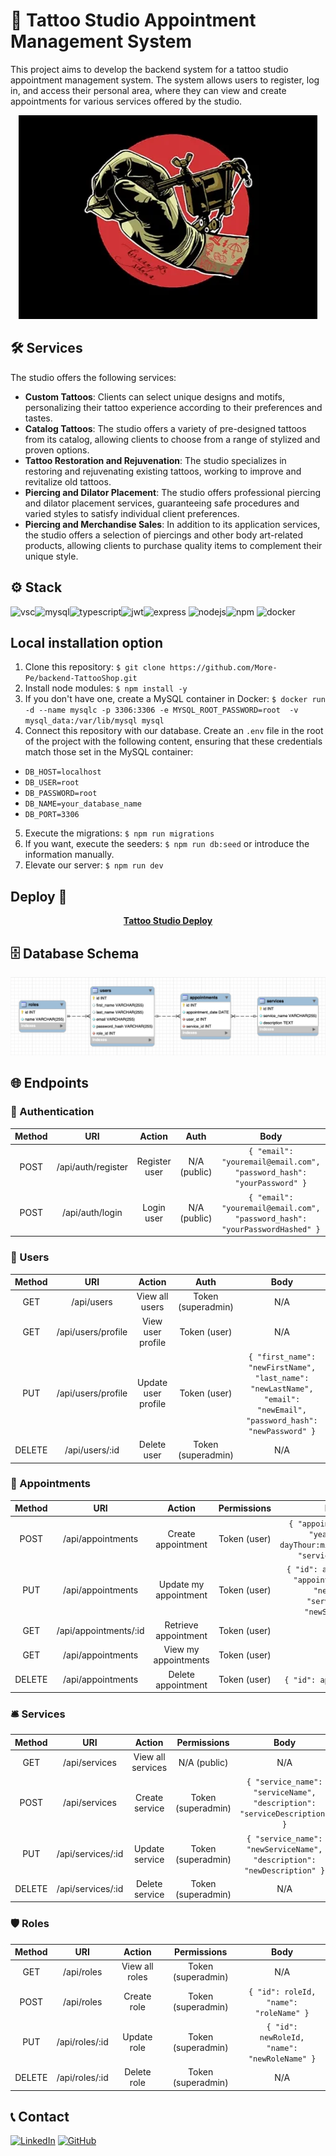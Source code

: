 # 🏢 Tattoo Studio Appointment Management System

This project aims to develop the backend system for a tattoo studio appointment management system. The system allows users to register, log in, and access their personal area, where they can view and create appointments for various services offered by the studio.

<div align="center">
  <img src="./img/tattoo_giphy.webp" alt="via GIPHY">
</div>

## 🛠️ Services

The studio offers the following services:

- **Custom Tattoos**: Clients can select unique designs and motifs, personalizing their tattoo experience according to their preferences and tastes.
- **Catalog Tattoos**: The studio offers a variety of pre-designed tattoos from its catalog, allowing clients to choose from a range of stylized and proven options.
- **Tattoo Restoration and Rejuvenation**: The studio specializes in restoring and rejuvenating existing tattoos, working to improve and revitalize old tattoos.
- **Piercing and Dilator Placement**: The studio offers professional piercing and dilator placement services, guaranteeing safe procedures and varied styles to satisfy individual client preferences.
- **Piercing and Merchandise Sales**: In addition to its application services, the studio offers a selection of piercings and other body art-related products, allowing clients to purchase quality items to complement their unique style.

## ⚙️ Stack

<img alt="vsc" src="https://img.shields.io/badge/VSCode-0078D4?style=for-the-badge&logo=visual%20studio%20code&logoColor=white"><img alt="mysql" src="https://img.shields.io/badge/MySQL-005C84?style=for-the-badge&logo=mysql&logoColor=white"><img alt="typescript" src="https://img.shields.io/badge/TypeScript-007ACC?style=for-the-badge&logo=typescript&logoColor=white"><img alt="jwt" src="https://img.shields.io/badge/JWT-000000?style=for-the-badge&logo=JSON%20web%20tokens&logoColor=white"><img alt= "express" src="https://img.shields.io/badge/Express%20js-000000?style=for-the-badge&logo=express&logoColor=white"> <img alt="nodejs" src="https://img.shields.io/badge/Node%20js-339933?style=for-the-badge&logo=nodedotjs&logoColor=white"><img alt="npm" src="https://img.shields.io/badge/npm-CB3837?style=for-the-badge&logo=npm&logoColor=white"> <img alt="docker" src="https://img.shields.io/badge/Docker-2CA5E0?style=for-the-badge&logo=docker&logoColor=white">

## Local installation option

1. Clone this repository:
`$ git clone https://github.com/More-Pe/backend-TattooShop.git`
2. Install node modules:
`$ npm install -y`
3. If you don't have one, create a MySQL container in Docker:
`$ docker run -d --name mysqlc -p 3306:3306 -e MYSQL_ROOT_PASSWORD=root  -v mysql_data:/var/lib/mysql mysql`
4. Connect this repository with our database. Create an `.env` file in the root of the project with the following content, ensuring that these credentials match those set in the MySQL container:
- `DB_HOST=localhost`
- `DB_USER=root`
- `DB_PASSWORD=root`
- `DB_NAME=your_database_name`
- `DB_PORT=3306`
5. Execute the migrations:
`$ npm run migrations`
6. If you want, execute the seeders:
`$ npm run db:seed` or introduce the information manually.
7. Elevate our server:
`$ npm run dev`

## Deploy 🚀

<div align="center">
    <a href="https://tattooshop.zeabur.app"><strong> Tattoo Studio Deploy </strong></a>
</div>

## 🗄️ Database Schema

<img src="./img/DB_Schema.png">

## 🌐 Endpoints

<h3>🔑 Authentication</h3>

| Method | URI                    | Action           | Auth           | Body                                              |
|:------:|:----------------------:|:----------------:|:--------------:|:---------------------------------------------------:|
| POST   | /api/auth/register     | Register user    | <center>N/A (public)</center>   | `{ "email": "youremail@email.com",`<br>`"password_hash": "yourPassword" }` |
| POST   | /api/auth/login        | Login user       | <center>N/A (public)</center>   | `{ "email": "youremail@email.com",`<br>`"password_hash": "yourPasswordHashed" }` |

<h3>👥 Users</h3>

| Method | URI                        | Action              | Auth               | Body                                              |
|:------:|:--------------------------:|:-------------------:|:------------------:|:---------------------------------------------------:|
| GET    | /api/users                 | View all users      | Token (superadmin) | <center>N/A</center>                                               |
| GET    | /api/users/profile         | View user profile   | Token (user)       | <center>N/A</center>                                               |
| PUT    | /api/users/profile         | Update user profile | Token (user)       | `{ "first_name": "newFirstName",`<br>`"last_name": "newLastName", "email": "newEmail",`<br>`"password_hash": "newPassword" }` |
| DELETE | /api/users/:id             | Delete user         | Token (superadmin) | <center>N/A</center>                                               |

<h3>📅 Appointments</h3>

| Method | URI                        | Action                | Permissions      | Body                                              |
|:------:|:--------------------------:|:---------------------:|:----------------:|:---------------------------------------------------:|
| POST   | /api/appointments          | Create appointment    | Token (user)     | `{ "appointment_date": "year-month-dayThour:minute:secondZ",`<br>`"service_id": 2 }` |
| PUT    | /api/appointments          | Update my appointment | Token (user)     | `{ "id": appointmentId,`<br>`"appointment_date": "newDate",`<br>`"service_id": "newService" }` |
| GET    | /api/appointments/:id      | Retrieve appointment  | Token (user)     | <center>N/A</center>                              |
| GET    | /api/appointments          | View my appointments  | Token (user)     | <center>N/A</center>                              |
| DELETE | /api/appointments          | Delete appointment    | Token (user)     | `{ "id": appointmentId }`                         |

<h3>🛎️ Services</h3>

| Method | URI                        | Action            | Permissions        | Body                                              |
|:------:|:--------------------------:|:-----------------:|:------------------:|:-------------------------------------------------:|
| GET    | /api/services              | View all services | <center>N/A (public)</center>       | <center>N/A</center>  |
| POST   | /api/services              | Create service    | Token (superadmin) | `{ "service_name": "serviceName",`<br>`"description": "serviceDescription" }` |
| PUT    | /api/services/:id          | Update service    | Token (superadmin) | `{ "service_name": "newServiceName",`<br>`"description": "newDescription" }` |
| DELETE | /api/services/:id          | Delete service    | Token (superadmin) | <center>N/A</center>                              |


<h3>🛡️ Roles</h3>

| Method | URI                        | Action         | Permissions        | Body                                              |
|:------:|:--------------------------:|:--------------:|:------------------:|:-------------------------------------------------:|
| GET    | /api/roles                 | View all roles | Token (superadmin) | <center>N/A</center>                              |
| POST   | /api/roles                 | Create role    | Token (superadmin) | `{ "id": roleId,`<br>`"name": "roleName" }`       |
| PUT    | /api/roles/:id             | Update role    | Token (superadmin) | `{ "id": newRoleId,`<br>`"name": "newRoleName" }` |
| DELETE | /api/roles/:id             | Delete role    | Token (superadmin) | <center>N/A</center>                              |


## 📞 Contact

<a href=https://www.linkedin.com/in/morena-peralta-almada target="blank">![LinkedIn](https://img.shields.io/badge/LinkedIn-0077B5?style=for-the-badge&logo=linkedin&logoColor=white)</a> <a href=https://www.github.com/More-Pe target="blank">![GitHub](https://img.shields.io/badge/GitHub-100000?style=for-the-badge&logo=github&logoColor=white)</a>
